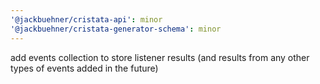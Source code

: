 ```yaml
---
'@jackbuehner/cristata-api': minor
'@jackbuehner/cristata-generator-schema': minor
---
```


add events collection to store listener results (and results from any other types of events added in the future)
